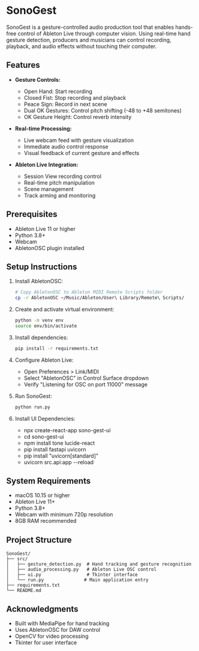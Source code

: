# SonoGest

SonoGest is a gesture-controlled audio production tool that enables hands-free control of Ableton Live through computer vision. Using real-time hand gesture detection, producers and musicians can control recording, playback, and audio effects without touching their computer.

## Features
- **Gesture Controls:**
  - Open Hand: Start recording
  - Closed Fist: Stop recording and playback
  - Peace Sign: Record in next scene
  - Dual OK Gestures: Control pitch shifting (-48 to +48 semitones)
  - OK Gesture Height: Control reverb intensity

- **Real-time Processing:**
  - Live webcam feed with gesture visualization
  - Immediate audio control response
  - Visual feedback of current gesture and effects

- **Ableton Live Integration:**
  - Session View recording control
  - Real-time pitch manipulation
  - Scene management
  - Track arming and monitoring

## Prerequisites
- Ableton Live 11 or higher
- Python 3.8+
- Webcam
- AbletonOSC plugin installed

## Setup Instructions
1. Install AbletonOSC:
   ```bash
   # Copy AbletonOSC to Ableton MIDI Remote Scripts folder
   cp -r AbletonOSC ~/Music/Ableton/User\ Library/Remote\ Scripts/
   ```

2. Create and activate virtual environment:
   ```bash
   python -m venv env
   source env/bin/activate
   ```

3. Install dependencies:
   ```bash
   pip install -r requirements.txt
   ```

4. Configure Ableton Live:
   - Open Preferences > Link/MIDI
   - Select "AbletonOSC" in Control Surface dropdown
   - Verify "Listening for OSC on port 11000" message

5. Run SonoGest:
   ```bash
   python run.py
   ```
6. Install UI Dependencies:
   - npx create-react-app sono-gest-ui
   - cd sono-gest-ui
   - npm install tone lucide-react
   - pip install fastapi uvicorn
   - pip install "uvicorn[standard]"
   - uvicorn src.api:app --reload
   
## System Requirements
- macOS 10.15 or higher
- Ableton Live 11+
- Python 3.8+
- Webcam with minimum 720p resolution
- 8GB RAM recommended

## Project Structure
```
SonoGest/
├── src/
│   ├── gesture_detection.py  # Hand tracking and gesture recognition
│   ├── audio_processing.py   # Ableton Live OSC control
│   ├── ui.py                 # Tkinter interface
│   └── run.py               # Main application entry
├── requirements.txt
└── README.md
```

## Acknowledgments
- Built with MediaPipe for hand tracking
- Uses AbletonOSC for DAW control
- OpenCV for video processing
- Tkinter for user interface
